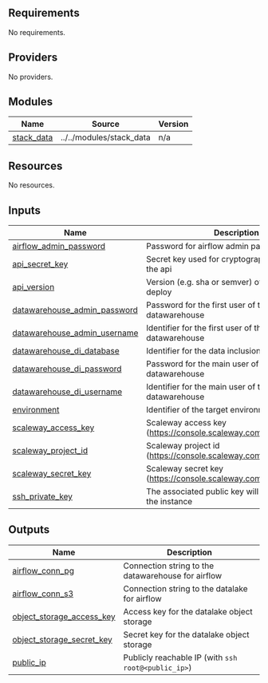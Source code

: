 <!-- BEGIN_TF_DOCS -->
## Requirements

No requirements.

## Providers

No providers.

## Modules

| Name | Source | Version |
|------|--------|---------|
| <a name="module_stack_data"></a> [stack\_data](#module\_stack\_data) | ../../modules/stack_data | n/a |

## Resources

No resources.

## Inputs

| Name | Description | Type | Default | Required |
|------|-------------|------|---------|:--------:|
| <a name="input_airflow_admin_password"></a> [airflow\_admin\_password](#input\_airflow\_admin\_password) | Password for airflow admin panel | `string` | n/a | yes |
| <a name="input_api_secret_key"></a> [api\_secret\_key](#input\_api\_secret\_key) | Secret key used for cryptographic signing by the api | `string` | n/a | yes |
| <a name="input_api_version"></a> [api\_version](#input\_api\_version) | Version (e.g. sha or semver) of the api to deploy | `string` | n/a | yes |
| <a name="input_datawarehouse_admin_password"></a> [datawarehouse\_admin\_password](#input\_datawarehouse\_admin\_password) | Password for the first user of the postgres datawarehouse | `string` | n/a | yes |
| <a name="input_datawarehouse_admin_username"></a> [datawarehouse\_admin\_username](#input\_datawarehouse\_admin\_username) | Identifier for the first user of the postgres datawarehouse | `string` | n/a | yes |
| <a name="input_datawarehouse_di_database"></a> [datawarehouse\_di\_database](#input\_datawarehouse\_di\_database) | Identifier for the data inclusion database | `string` | n/a | yes |
| <a name="input_datawarehouse_di_password"></a> [datawarehouse\_di\_password](#input\_datawarehouse\_di\_password) | Password for the main user of the postgres datawarehouse | `string` | n/a | yes |
| <a name="input_datawarehouse_di_username"></a> [datawarehouse\_di\_username](#input\_datawarehouse\_di\_username) | Identifier for the main user of the postgres datawarehouse | `string` | n/a | yes |
| <a name="input_environment"></a> [environment](#input\_environment) | Identifier of the target environment | `string` | n/a | yes |
| <a name="input_scaleway_access_key"></a> [scaleway\_access\_key](#input\_scaleway\_access\_key) | Scaleway access key (https://console.scaleway.com/iam/api-keys) | `string` | n/a | yes |
| <a name="input_scaleway_project_id"></a> [scaleway\_project\_id](#input\_scaleway\_project\_id) | Scaleway project id (https://console.scaleway.com/project/settings) | `string` | n/a | yes |
| <a name="input_scaleway_secret_key"></a> [scaleway\_secret\_key](#input\_scaleway\_secret\_key) | Scaleway secret key (https://console.scaleway.com/iam/api-keys) | `string` | n/a | yes |
| <a name="input_ssh_private_key"></a> [ssh\_private\_key](#input\_ssh\_private\_key) | The associated public key will be deployed to the instance | `string` | n/a | yes |

## Outputs

| Name | Description |
|------|-------------|
| <a name="output_airflow_conn_pg"></a> [airflow\_conn\_pg](#output\_airflow\_conn\_pg) | Connection string to the datawarehouse for airflow |
| <a name="output_airflow_conn_s3"></a> [airflow\_conn\_s3](#output\_airflow\_conn\_s3) | Connection string to the datalake for airflow |
| <a name="output_object_storage_access_key"></a> [object\_storage\_access\_key](#output\_object\_storage\_access\_key) | Access key for the datalake object storage |
| <a name="output_object_storage_secret_key"></a> [object\_storage\_secret\_key](#output\_object\_storage\_secret\_key) | Secret key for the datalake object storage |
| <a name="output_public_ip"></a> [public\_ip](#output\_public\_ip) | Publicly reachable IP (with `ssh root@<public_ip>`) |
<!-- END_TF_DOCS -->